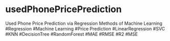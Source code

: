 # usedPhonePricePrediction
Used Phone Price Prediction via Regression Methods of Machine Learning
#Regression
#Machine Learning
#Price Prediction
#LinearRegression
#SVC
#KNN
#DecisionTree
#RandomForest
#MAE
#RMSE
#R2
#MSE
